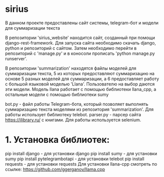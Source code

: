 # sirius
В данном проекте предоставлены сайт системы, telegram-бот и модели для суммаризации текста

В репозитории 'sirius_website' находится сайт, созданный при помощи django-rest-framework. Для запуска сайта необходимо скачать django, python и репозиторий с сайтом. Затем необходимо перейти в репозиторий с 'manage.py' и в коносоли прописать 'python manage.py runserver'.

В репозитории 'summarization' находятся файлы моделей для суммаризации текста, 5 из которых предоставляют суммаризацию на основе 5 разных моделей для суммаризации, а 6 предоставляет работу с большой языковой моделью 'Llana'. Пользователю на выбор даются эти модели. Модель llana работает с помощью библиотеки llana_cpp, а остальные модели с помощью библиотеки sumy

bot.py - файл работы Telegram-бота, который позволяет выполнять суммаризацию текста моделями из репозитория 'summarization'. Для работы использует библиотеку telebot.
parser.py - парсер сайта https://ilibrary.ru/ с книгами. Для работы используется selenium.




# 1. Установка библиотек:
pip install django - для установки django
pip install sumy - для установки sumy
pip install pytelegrambotapi - для установки telebot
pip install requests - для установки requests
Для установки llana-cpp смотреть по ссылке: https://github.com/ggerganov/llama.cpp
